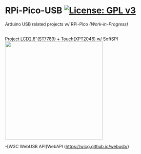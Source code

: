 # RPi-Pico-USB [![License: GPL v3](https://img.shields.io/badge/License-GPLv3-blue.svg)](https://www.gnu.org/licenses/gpl-3.0)<br>
Arduino USB related projects w/ RPi-Pico  _(Work-in-Progress)_<br>
 
<br>
Project LCD2.8"(ST7789) + Touch(XPT2046) w/ SoftSPI
<img src="pic/picoLCDTouch.gif" width=320>  <br>


-[W3C WebUSB API]WebAPI (https://wicg.github.io/webusb/)
